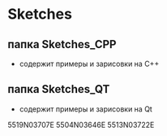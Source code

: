 # Sketches
## папка Sketches_CPP    
-   содержит примеры и зарисовки на С++
## папка Sketches_QT    
-   содержит примеры и зарисовки на Qt

5519N03707E 5504N03646E 
5513N03722E